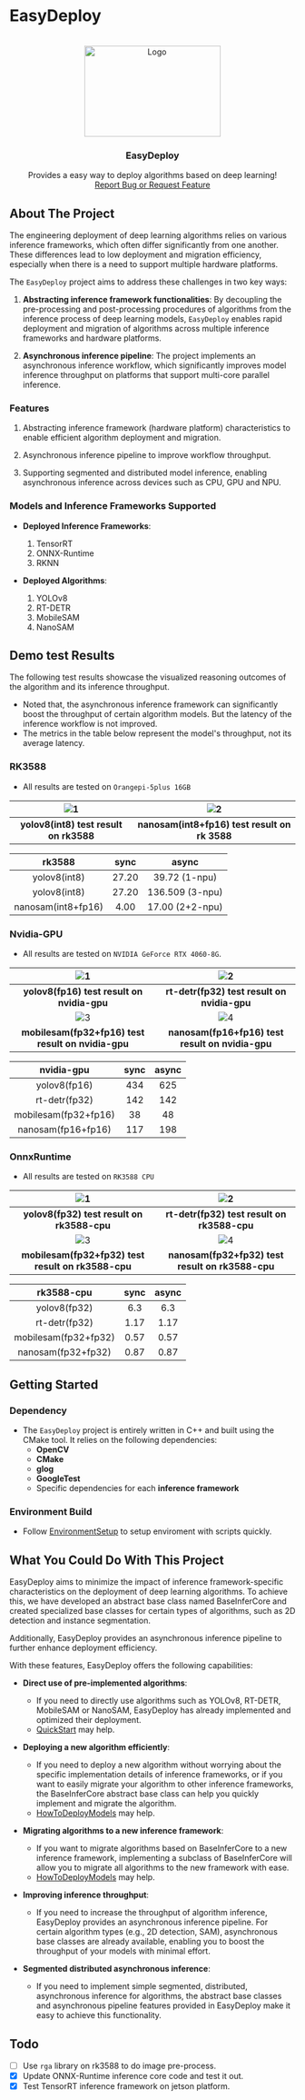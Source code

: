 # EasyDeploy
<!-- PROJECT LOGO -->
<br />
<div align="center">
  <a href="https://github.com/zz990099/EasyDeploy">
    <img src="assets/logo.gif" alt="Logo" width="240" height="160" style="animation: play 5s infinite;">
  </a>

  <h3 align="center">EasyDeploy</h3>

  <p align="center">
    Provides a easy way to deploy algorithms based on deep learning!
    <br />
    <a href="https://github.com/zz990099/EasyDeploy/issues/new">Report Bug or Request Feature</a>
  </p>
</div>

## About The Project

The engineering deployment of deep learning algorithms relies on various inference frameworks, which often differ significantly from one another. These differences lead to low deployment and migration efficiency, especially when there is a need to support multiple hardware platforms.

The `EasyDeploy` project aims to address these challenges in two key ways:

1. **Abstracting inference framework functionalities**: By decoupling the pre-processing and post-processing procedures of algorithms from the inference process of deep learning models, `EasyDeploy` enables rapid deployment and migration of algorithms across multiple inference frameworks and hardware platforms.

2. **Asynchronous inference pipeline**: The project implements an asynchronous inference workflow, which significantly improves model inference throughput on platforms that support multi-core parallel inference.

### Features

1. Abstracting inference framework (hardware platform) characteristics to enable efficient algorithm deployment and migration.

2. Asynchronous inference pipeline to improve workflow throughput.

3. Supporting segmented and distributed model inference, enabling asynchronous inference across devices such as CPU, GPU and NPU.

### Models and Inference Frameworks Supported

- **Deployed Inference Frameworks**:
  1. TensorRT
  2. ONNX-Runtime
  3. RKNN

- **Deployed Algorithms**:
  1. YOLOv8
  2. RT-DETR
  3. MobileSAM
  4. NanoSAM

## Demo test Results

The following test results showcase the visualized reasoning outcomes of the algorithm and its inference throughput.

- Noted that, the asynchronous inference framework can significantly boost the throughput of certain algorithm models. But the latency of the inference workflow is not improved.
- The metrics in the table below represent the model's throughput, not its average latency.

### RK3588

- All results are tested on `Orangepi-5plus 16GB`

| ![1](./assets/rk3588_yolov8_result.jpg) | ![2](./assets/rk3588_nanosam_result.png) |
|:----------------------------------------:|:----------------------------------------:|
| **yolov8(int8) test result on rk3588**  | **nanosam(int8+fp16) test result on rk 3588** |

|  rk3588   |   sync   |  async   |
|:---------:|:---------:|:----------------:|
|  yolov8(int8)   |   27.20   |  39.72 (1-npu)   |
|  yolov8(int8)   |   27.20   |  136.509 (3-npu) |
|  nanosam(int8+fp16)  |   4.00    |  17.00 (2+2-npu) |

### Nvidia-GPU

- All results are tested on `NVIDIA GeForce RTX 4060-8G`.

| ![1](./assets/nvidia_gpu_yolov8_result.jpg) | ![2](./assets/nvidia_gpu_rt_detr_result.jpg) |
|:----------------------------------------:|:----------------------------------------:|
| **yolov8(fp16) test result on nvidia-gpu**  | **rt-detr(fp32) test result on nvidia-gpu** |
| ![3](./assets/nvidia_gpu_mobilesam_result.png) | ![4](./assets/nvidia_gpu_nanosam_result.png) |
| **mobilesam(fp32+fp16) test result on nvidia-gpu**  | **nanosam(fp16+fp16) test result on nvidia-gpu** |


|  nvidia-gpu   |   sync   |  async   |
|:---------:|:---------:|:----------------:|
|  yolov8(fp16)   |   434   |  625   |
|  rt-detr(fp32)   |   142   |  142 |
|  mobilesam(fp32+fp16)  |   38    |  48 |
|  nanosam(fp16+fp16)  |   117    |  198 |


### OnnxRuntime

- All results are tested on `RK3588 CPU`

| ![1](./assets/onnxruntime_yolov8_result.jpg) | ![2](./assets/onnxruntime_rt_detr_result.jpg) |
|:----------------------------------------:|:----------------------------------------:|
| **yolov8(fp32) test result on rk3588-cpu**  | **rt-detr(fp32) test result on rk3588-cpu** |
| ![3](./assets/onnxruntime_mobilesam_result.png) | ![4](./assets/onnxruntime_nano_result.png) |
| **mobilesam(fp32+fp32) test result on rk3588-cpu**  | **nanosam(fp32+fp32) test result on rk3588-cpu** |

|  rk3588-cpu   |   sync   |  async   |
|:---------:|:---------:|:----------------:|
|  yolov8(fp32)   |   6.3   |  6.3   |
|  rt-detr(fp32)   |   1.17   |  1.17 |
|  mobilesam(fp32+fp32)  |   0.57    |  0.57 |
|  nanosam(fp32+fp32)  |   0.87    |  0.87 |

## Getting Started

### Dependency

- The `EasyDeploy` project is entirely written in C++ and built using the CMake tool. It relies on the following dependencies:
    - **OpenCV**
    - **CMake**
    - **glog**
    - **GoogleTest**
    - Specific dependencies for each **inference framework**

### Environment Build
- Follow [EnvironmentSetup](doc/EnviromentSetup.md) to setup enviroment with scripts quickly.

## What You Could Do With This Project

EasyDeploy aims to minimize the impact of inference framework-specific characteristics on the deployment of deep learning algorithms. To achieve this, we have developed an abstract base class named BaseInferCore and created specialized base classes for certain types of algorithms, such as 2D detection and instance segmentation.

Additionally, EasyDeploy provides an asynchronous inference pipeline to further enhance deployment efficiency.

With these features, EasyDeploy offers the following capabilities:

- **Direct use of pre-implemented algorithms**:
    - If you need to directly use algorithms such as YOLOv8, RT-DETR, MobileSAM or NanoSAM, EasyDeploy has already implemented and optimized their deployment.
    - [QuickStart](doc/QuickStart.md) may help.

- **Deploying a new algorithm efficiently**:
    - If you need to deploy a new algorithm without worrying about the specific implementation details of inference frameworks, or if you want to easily migrate your algorithm to other inference frameworks, the BaseInferCore abstract base class can help you quickly implement and migrate the algorithm.
    - [HowToDeployModels](doc/HowToDeployModels.md) may help.

- **Migrating algorithms to a new inference framework**:
    - If you want to migrate algorithms based on BaseInferCore to a new inference framework, implementing a subclass of BaseInferCore will allow you to migrate all algorithms to the new framework with ease.
    - [HowToDeployModels](doc/HowToDeployModels.md) may help.

- **Improving inference throughput**:
    - If you need to increase the throughput of algorithm inference, EasyDeploy provides an asynchronous inference pipeline. For certain algorithm types (e.g., 2D detection, SAM), asynchronous base classes are already available, enabling you to boost the throughput of your models with minimal effort.

- **Segmented distributed asynchronous inference**:
    - If you need to implement simple segmented, distributed, asynchronous inference for algorithms, the abstract base classes and asynchronous pipeline features provided in EasyDeploy make it easy to achieve this functionality.

## Todo

- [ ] Use `rga` library on rk3588 to do image pre-process.
- [x] Update ONNX-Runtime inference core code and test it out.
- [x] Test TensorRT inference framework on jetson platform.
